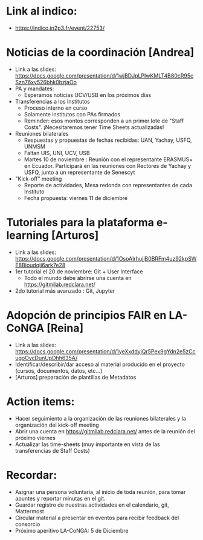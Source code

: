 # Link al indico:
  * https://indico.in2p3.fr/event/22753/

# Noticias de la coordinación [Andrea]
  * Link a las slides: https://docs.google.com/presentation/d/1wjBDJpLPIwKMLT4B80cR95cSzn76xy526bhk0bzjaOo 
  * PA y mandates:
     * Esperamos noticias UCV/USB en los próximos días
  * Transferencias a los Institutos
    * Proceso interno en curso
    * Solamente institutos con PAs firmados 
    * Reminder: esos montos corresponden a un primer lote de "Staff Costs". ¡Necesitaremos tener Time Sheets actualizadas!
  * Reuniones bilaterales
    * Respuestas y propuestas de fechas recibidas: UAN, Yachay, USFQ, UNMSM
    * Faltan UIS, UNI, UCV, USB
    * Martes 10 de noviembre : Reunión con el representante ERASMUS+ en Ecuador. Participará en las reuniones con Rectores de Yachay y USFQ, junto a un representante de Senescyt
  * "Kick-off" meeting
    * Reporte de actividades, Mesa redonda con representantes de cada Instituto
    * Fecha propuesta: viernes 11 de diciembre
    

# Tutoriales para la plataforma e-learning [Arturos]
  * Link a las slides: https://docs.google.com/presentation/d/1OsoAIrhujjB0BRFm4uz92kpSWE8Bioudqii6ark7e28
  * 1er tutorial el 20 de noviembre: Git + User Interface
    * Todo el mundo debe abrirse una cuenta en https://gitmilab.redclara.net/
  * 2do tutorial más avanzado : Git, Jupyter

# Adopción de principios FAIR en LA-CoNGA  [Reina]
  * Link a las slides: https://docs.google.com/presentation/d/1yeXxddyjQr5Pex9gYdn2e5zCcugoOycDunUpDhh635A/
  * Identificar/describir/dar acceso al material producido en el proyecto (cursos, documentos, datos, etc...)
  * [Arturos] preparación de plantillas de Metadatos 

# Action items:
  * Hacer seguimiento a la organización de las reuniones bilaterales y la organización del kick-off meeting
  * Abrir una cuenta en https://gitmilab.redclara.net/ antes de la reunión del próximo viernes
  * Actualizar las time-sheets (muy importante en vista de las transferencias de Staff Costs)
  
# Recordar:
  * Asignar una persona voluntaria, al inicio de toda reunión, para tomar apuntes y reportar minutas en el git.
  * Guardar registro de nuestras actividades en el calendario, git, Mattermost
  * Circular material a presentar en eventos para recibir feedback del consorcio
  * Próximo aperitivo LA-CoNGA: 5 de Diciembre

